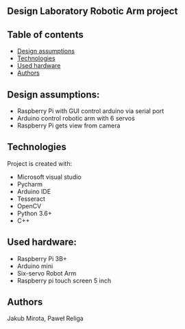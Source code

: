 ## Design Laboratory Robotic Arm project


## Table of contents
* [Design assumptions](#design-assumptions)
* [Technologies](#technologies)
* [Used hardware](#used-hardware)
* [Authors](#authors)


## Design assumptions:
- Raspberry Pi with GUI control arduino via serial port 
- Arduino control robotic arm with 6 servos 
- Raspberry Pi gets view from camera

## Technologies
Project is created with:
* Microsoft visual studio
* Pycharm
* Arduino IDE
* Tesseract
* OpenCV
* Python 3.6+
* C++


## Used hardware:
- Raspberry Pi 3B+
- Arduino mini
- Six-servo Robot Arm
- Raspberry pi touch screen 5 inch


## Authors
Jakub Mirota, Paweł Religa
